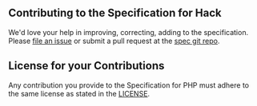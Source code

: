 ## Contributing to the Specification for Hack

We'd love your help in improving, correcting, adding to the specification.
Please [file an issue](https://github.com/hhvm/hack-langspec/issues/) or submit a 
pull request at the [spec git repo](https://github.com/php/hack-langspec).

## License for your Contributions

Any contribution you provide to the Specification for PHP must adhere to the
same license as stated in the [LICENSE](LICENSE).

